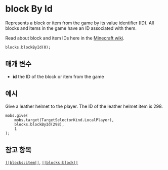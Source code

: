 # block By Id

Represents a block or item from the game by its value identifier (ID). All blocks and items in the game have an ID associated with them.

Read about block and item IDs here in the [Minecraft wiki](http://minecraft.gamepedia.com/Data_values#IDs).

```sig
blocks.blockById(0);
```

## 매개 변수

* **id** the ID of the block or item from the game

## 예시

Give a leather helmet to the player. The ID of the leather helmet item is 298.

```blocks
mobs.give(
    mobs.target(TargetSelectorKind.LocalPlayer),
    blocks.blockById(298),
    1
);
```

## 참고 항목

[`||blocks:item||`](/reference/blocks/item), [`||blocks:block||`](/reference/blocks/block)